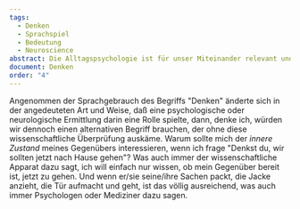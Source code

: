 ```yaml
---
tags:
  - Denken
  - Sprachspiel
  - Bedeutung
  - Neuroscience
abstract: Die Alltagspsychologie ist für unser Miteinander relevant und muß ohne Neuroscience funktionieren.
document: Denken
order: "4"
---
```


Angenommen der Sprachgebrauch des Begriffs "Denken" änderte sich in der angedeuteten Art und Weise, daß eine psychologische oder neurologische Ermittlung darin eine Rolle spielte, dann, denke ich, würden wir dennoch einen alternativen Begriff brauchen, der ohne diese wissenschaftliche Überprüfung auskäme. Warum sollte mich der _innere Zustand_ meines Gegenübers interessieren, wenn ich frage "Denkst du, wir sollten jetzt nach Hause gehen"? Was auch immer der wissenschaftliche Apparat dazu sagt, ich will einfach nur wissen, ob mein Gegenüber bereit ist, jetzt zu gehen. Und wenn er/sie seine/ihre Sachen packt, die Jacke anzieht, die Tür aufmacht und geht, ist das völlig ausreichend, was auch immer Psychologen oder Mediziner dazu sagen.